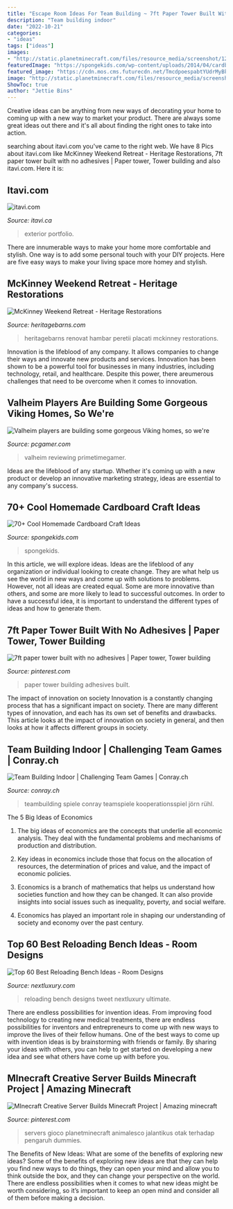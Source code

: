 ```yaml
---
title: "Escape Room Ideas For Team Building ~ 7ft Paper Tower Built With No Adhesives"
description: "Team building indoor"
date: "2022-10-21"
categories:
- "ideas"
tags: ["ideas"]
images:
- "http://static.planetminecraft.com/files/resource_media/screenshot/1236/2012-09-09_145108_3542596.jpg"
featuredImage: "https://spongekids.com/wp-content/uploads/2014/04/cardboard-crafts/5-cardboard-robot-clothing.jpg"
featured_image: "https://cdn.mos.cms.futurecdn.net/TmcdpoespabtYUdrMyBkpU-1200-80.jpg"
image: "http://static.planetminecraft.com/files/resource_media/screenshot/1236/2012-09-09_145108_3542596.jpg"
ShowToc: true
author: "Jettie Bins"
---
```



Creative ideas can be anything from new ways of decorating your home to coming up with a new way to market your product. There are always some great ideas out there and it's all about finding the right ones to take into action.

	

		
searching about itavi.com you've came to the right web. We have 8 Pics about itavi.com like McKinney Weekend Retreat - Heritage Restorations, 7ft paper tower built with no adhesives | Paper tower, Tower building and also itavi.com. Here it is:
		
    
## Itavi.com

<img loading=lazy src="http://www.itavi.ca/wp-content/uploads/2014/03/IMG_1948.jpg" onerror="this.onerror=null;this.src='https://tse3.mm.bing.net/th?id=OIP.0kqp91lWCRUJ_PmgKx50mQAAAA&amp;pid=15.1';" alt="itavi.com">

_Source: itavi.ca_

>exterior portfolio. 

	

There are innumerable ways to make your home more comfortable and stylish. One way is to add some personal touch with your DIY projects. Here are five easy ways to make your living space more homey and stylish.

    
## McKinney Weekend Retreat - Heritage Restorations

<img loading=lazy src="http://www.heritagebarns.com/wp-content/uploads/2014/08/restoring-an-old-horse-farm-renovations-ranch-game-room.jpg" onerror="this.onerror=null;this.src='https://tse4.mm.bing.net/th?id=OIP.MMaQ65AQEVf47ouYBGaGZAHaE8&amp;pid=15.1';" alt="McKinney Weekend Retreat - Heritage Restorations">

_Source: heritagebarns.com_

>heritagebarns renovat hambar peretii placati mckinney restorations. 

	

Innovation is the lifeblood of any company. It allows companies to change their ways and innovate new products and services. Innovation has been shown to be a powerful tool for businesses in many industries, including technology, retail, and healthcare. Despite this power, there areumerous challenges that need to be overcome when it comes to innovation.

    
## Valheim Players Are Building Some Gorgeous Viking Homes, So We&#039;re

<img loading=lazy src="https://cdn.mos.cms.futurecdn.net/TmcdpoespabtYUdrMyBkpU-1200-80.jpg" onerror="this.onerror=null;this.src='https://tse1.mm.bing.net/th?id=OIP.XFAb_7BNKTr-brnqawGc2wHaEK&amp;pid=15.1';" alt="Valheim players are building some gorgeous Viking homes, so we&#039;re">

_Source: pcgamer.com_

>valheim reviewing primetimegamer. 

	

Ideas are the lifeblood of any startup. Whether it's coming up with a new product or develop an innovative marketing strategy, ideas are essential to any company's success.

    
## 70+ Cool Homemade Cardboard Craft Ideas

<img loading=lazy src="https://spongekids.com/wp-content/uploads/2014/04/cardboard-crafts/5-cardboard-robot-clothing.jpg" onerror="this.onerror=null;this.src='https://tse4.mm.bing.net/th?id=OIP.5tsWEVO7oFMdJ-fHssQdjwHaJ4&amp;pid=15.1';" alt="70+ Cool Homemade Cardboard Craft Ideas">

_Source: spongekids.com_

>spongekids. 

	

In this article, we will explore ideas. Ideas are the lifeblood of any organization or individual looking to create change. They are what help us see the world in new ways and come up with solutions to problems. However, not all ideas are created equal. Some are more innovative than others, and some are more likely to lead to successful outcomes. In order to have a successful idea, it is important to understand the different types of ideas and how to generate them.

    
## 7ft Paper Tower Built With No Adhesives | Paper Tower, Tower Building

<img loading=lazy src="https://i.pinimg.com/736x/06/15/50/061550a0a4cbc28bdcc2044fdc5ab409.jpg" onerror="this.onerror=null;this.src='https://tse1.mm.bing.net/th?id=OIP.ne6c9Rnh9SkR7JGvATYG3QHaJ3&amp;pid=15.1';" alt="7ft paper tower built with no adhesives | Paper tower, Tower building">

_Source: pinterest.com_

>paper tower building adhesives built. 

	

The impact of innovation on society
Innovation is a constantly changing process that has a significant impact on society. There are many different types of innovation, and each has its own set of benefits and drawbacks. This article looks at the impact of innovation on society in general, and then looks at how it affects different groups in society.

    
## Team Building Indoor | Challenging Team Games | Conray.ch

<img loading=lazy src="https://www.conray.ch/images/cache/tower-of-power-motivational-activities-indoor-ideas-499-640x480.jpg" onerror="this.onerror=null;this.src='https://tse1.mm.bing.net/th?id=OIP.4nlWiW5uKMKni1S9lkPsoAHaFj&amp;pid=15.1';" alt="Team Building Indoor | Challenging Team Games | Conray.ch">

_Source: conray.ch_

>teambuilding spiele conray teamspiele kooperationsspiel jörn rühl. 

	

The 5 Big Ideas of Economics
1. The big ideas of economics are the concepts that underlie all economic analysis. They deal with the fundamental problems and mechanisms of production and distribution.
2. Key ideas in economics include those that focus on the allocation of resources, the determination of prices and value, and the impact of economic policies.

3. Economics is a branch of mathematics that helps us understand how societies function and how they can be changed. It can also provide insights into social issues such as inequality, poverty, and social welfare.

4. Economics has played an important role in shaping our understanding of society and economy over the past century.

    
## Top 60 Best Reloading Bench Ideas - Room Designs

<img loading=lazy src="http://nextluxury.com/wp-content/uploads/superb-reloading-bench-ideas.jpg" onerror="this.onerror=null;this.src='https://tse3.mm.bing.net/th?id=OIP.qJBpmWPttS83RA2BC74InwAAAA&amp;pid=15.1';" alt="Top 60 Best Reloading Bench Ideas - Room Designs">

_Source: nextluxury.com_

>reloading bench designs tweet nextluxury ultimate. 

	

There are endless possibilities for invention ideas. From improving food technology to creating new medical treatments, there are endless possibilities for inventors and entrepreneurs to come up with new ways to improve the lives of their fellow humans. One of the best ways to come up with invention ideas is by brainstorming with friends or family. By sharing your ideas with others, you can help to get started on developing a new idea and see what others have come up with before you.

    
## MInecraft Creative Server Builds Minecraft Project | Amazing Minecraft

<img loading=lazy src="http://static.planetminecraft.com/files/resource_media/screenshot/1236/2012-09-09_145108_3542596.jpg" onerror="this.onerror=null;this.src='https://tse1.mm.bing.net/th?id=OIP.IDKelSX6WsF_d-iDayyhUAHaD7&amp;pid=15.1';" alt="MInecraft Creative Server Builds Minecraft Project | Amazing minecraft">

_Source: pinterest.com_

>servers gioco planetminecraft animalesco jalantikus otak terhadap pengaruh dummies. 

	

The Benefits of New Ideas: What are some of the benefits of exploring new ideas?
Some of the benefits of exploring new ideas are that they can help you find new ways to do things, they can open your mind and allow you to think outside the box, and they can change your perspective on the world. There are endless possibilities when it comes to what new ideas might be worth considering, so it’s important to keep an open mind and consider all of them before making a decision.

